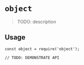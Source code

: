 # `object`

> TODO: description

## Usage

```
const object = require('object');

// TODO: DEMONSTRATE API
```
